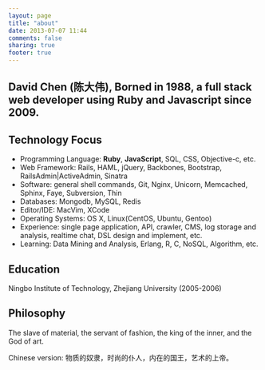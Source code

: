 ```yaml
---
layout: page
title: "about"
date: 2013-07-07 11:44
comments: false
sharing: true
footer: true
---
```


David Chen (陈大伟), Borned in 1988, a full stack web developer using Ruby and Javascript since 2009.
------------------------------------------------

Technology Focus
------------------------------------------------
* Programming Language: **Ruby**, **JavaScript**, SQL, CSS, Objective-c, etc.
* Web Framework: Rails, HAML, jQuery, Backbones, Bootstrap, RailsAdmin|ActiveAdmin, Sinatra
* Software: general shell commands, Git, Nginx, Unicorn, Memcached, Sphinx, Faye, Subversion, Thin
* Databases: Mongodb, MySQL, Redis
* Editor/IDE: MacVim, XCode
* Operating Systems: OS X, Linux(CentOS, Ubuntu, Gentoo)
* Experience: single page application, API, crawler, CMS, log storage and analysis, realtime chat, DSL design and implement, etc.
* Learning: Data Mining and Analysis, Erlang, R, C, NoSQL, Algorithm, etc.


Education
------------------------------------------------
Ningbo Institute of Technology, Zhejiang University (2005-2006)

Philosophy
------------------------------------------------
The slave of material, the servant of fashion, the king of the inner, and the God of art.

Chinese version: 物质的奴隶，时尚的仆人，内在的国王，艺术的上帝。
